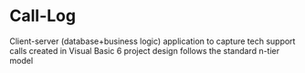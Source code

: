 # Call-Log
Client-server (database+business logic) application to capture tech support calls 
created in Visual Basic 6
project design follows the standard n-tier model
